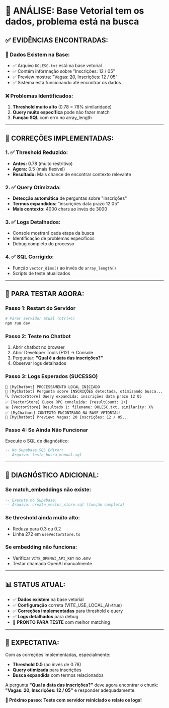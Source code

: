 # 🎯 **ANÁLISE: Base Vetorial tem os dados, problema está na busca**

## ✅ **EVIDÊNCIAS ENCONTRADAS:**

### **📄 Dados Existem na Base:**
- ✅ Arquivo `DOLESC.txt` está na base vetorial
- ✅ Contém informação sobre "Inscrições: 12 / 05"
- ✅ Preview mostra: "Vagas: 20, Inscrições: 12 / 05"
- ✅ Sistema está funcionando até encontrar os dados

### **❌ Problemas Identificados:**
1. **Threshold muito alto** (0.78 = 78% similaridade)
2. **Query muito específica** pode não fazer match
3. **Função SQL** com erro no array_length

---

## 🔧 **CORREÇÕES IMPLEMENTADAS:**

### **1. ✅ Threshold Reduzido:**
- **Antes:** 0.78 (muito restritivo)  
- **Agora:** 0.5 (mais flexível)
- **Resultado:** Mais chance de encontrar contexto relevante

### **2. ✅ Query Otimizada:**
- **Detecção automática** de perguntas sobre "inscrições"
- **Termos expandidos:** "inscrições data prazo 12 05"
- **Mais contexto:** 4000 chars ao invés de 3000

### **3. ✅ Logs Detalhados:**
- Console mostrará cada etapa da busca
- Identificação de problemas específicos
- Debug completo do processo

### **4. ✅ SQL Corrigido:**
- Função `vector_dims()` ao invés de `array_length()`
- Scripts de teste atualizados

---

## 🧪 **PARA TESTAR AGORA:**

### **Passo 1: Restart do Servidor**
```powershell
# Parar servidor atual (Ctrl+C)
npm run dev
```

### **Passo 2: Teste no Chatbot**
1. Abrir chatbot no browser
2. Abrir Developer Tools (F12) → Console
3. Perguntar: **"Qual é a data das inscrições?"**
4. Observar logs detalhados

### **Passo 3: Logs Esperados (SUCESSO)**
```
🤖 [MyChatbot] PROCESSAMENTO LOCAL INICIADO
🎯 [MyChatbot] Pergunta sobre INSCRIÇÕES detectada, otimizando busca...
🔍 [VectorStore] Query expandida: inscrições data prazo 12 05
✅ [VectorStore] Busca RPC concluída: {resultCount: 1+}
📊 [VectorStore] Resultado 1: filename: DOLESC.txt, similarity: X%
✅ [MyChatbot] CONTEXTO ENCONTRADO NA BASE VETORIAL!
📄 [MyChatbot] Preview: Vagas: 20 Inscrições: 12 / 05...
```

### **Passo 4: Se Ainda Não Funcionar**
Execute o SQL de diagnóstico:
```sql
-- No Supabase SQL Editor:
-- Arquivo: teste_busca_manual.sql
```

---

## 🎯 **DIAGNÓSTICO ADICIONAL:**

### **Se match_embeddings não existe:**
```sql
-- Execute no Supabase:
-- Arquivo: create_vector_store.sql (função completa)
```

### **Se threshold ainda muito alto:**
- Reduza para 0.3 ou 0.2
- Linha 272 em `useVectorStore.ts`

### **Se embedding não funciona:**
- Verificar `VITE_OPENAI_API_KEY` no .env
- Testar chamada OpenAI manualmente

---

## 📊 **STATUS ATUAL:**

- ✅ **Dados existem** na base vetorial
- ✅ **Configuração** correta (VITE_USE_LOCAL_AI=true)
- ✅ **Correções implementadas** para threshold e query
- ✅ **Logs detalhados** para debug
- 🧪 **PRONTO PARA TESTE** com melhor matching

---

## 🚀 **EXPECTATIVA:**

Com as correções implementadas, especialmente:
- **Threshold 0.5** (ao invés de 0.78)
- **Query otimizada** para inscrições
- **Busca expandida** com termos relacionados

A pergunta **"Qual a data das inscrições?"** deve agora encontrar o chunk:
**"Vagas: 20, Inscrições: 12 / 05"** e responder adequadamente.

**🎯 Próximo passo: Teste com servidor reiniciado e relate os logs!**
